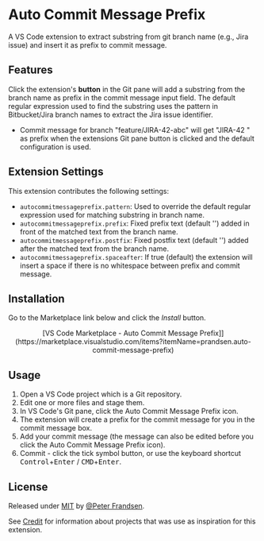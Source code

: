 # Auto Commit Message Prefix
A VS Code extension to extract substring from git branch name (e.g., Jira issue) and insert it as prefix to commit message.

## Features

Click the extension's **button** in the Git pane will add a substring from the branch name as prefix in the commit message input field. The default regular expression used to find the substring uses the pattern in Bitbucket/Jira branch names to extract the Jira issue identifier.
* Commit message for branch "feature/JIRA-42-abc" will get "JIRA-42 " as prefix when the extensions Git pane button is clicked and the default configuration is used.

## Extension Settings

This extension contributes the following settings:

* `autocommitmessageprefix.pattern`: Used to override the default regular expression used for matching substring in branch name.
* `autocommitmessageprefix.prefix`: Fixed prefix text (default '') added in front of the matched text from the branch name.
* `autocommitmessageprefix.postfix`: Fixed postfix text (default '') added after the matched text from the branch name.
* `autocommitmessageprefix.spaceafter`: If true (default) the extension will insert a space if there is no whitespace between prefix and commit message.

## Installation

Go to the Marketplace link below and click the _Install_ button.

<div align="center">
[VS Code Marketplace - Auto Commit Message Prefix]](https://marketplace.visualstudio.com/items?itemName=prandsen.auto-commit-message-prefix)
</div>

## Usage

1. Open a VS Code project which is a Git repository.
1. Edit one or more files and stage them.
1. In VS Code's Git pane, click the Auto Commit Message Prefix icon.
1. The extension will create a prefix for the commit message for you in the commit message box.
1. Add your commit message (the message can also be edited before you click the Auto Commit Message Prefix icon).
1. Commit - click the tick symbol button, or use the keyboard shortcut <kbd>Control</kbd>+<kbd>Enter</kbd> / <kbd>CMD</kbd>+<kbd>Enter</kbd>.

## License

Released under [MIT](/LICENSE) by [@Peter Frandsen](https://github.com/pfrandsen).

See [Credit](/docs/credit.md) for information about projects that was use as inspiration for this extension.
